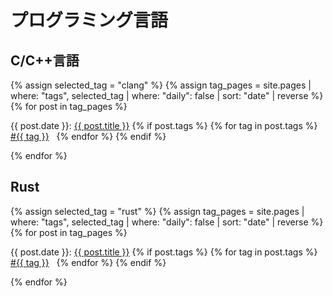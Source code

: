 # プログラミング言語

## C/C++言語

<!-- begin -->
{% assign selected_tag = "clang" %}
{% assign tag_pages = site.pages | where: "tags", selected_tag | where: "daily": false | sort: "date" | reverse %}
{% for post in tag_pages %}
<p class="post-header">
  {{ post.date }}: <a href="{{ post.url | relative_url }}" class="post-title">{{ post.title }}</a>
  {% if post.tags %}
    {% for tag in post.tags %}
      <a href="{{ 'tag/' | append: tag | url_encode | relative_url }}" class="post-tag"><span>#</span>{{ tag }}</a>
      &nbsp;
    {% endfor %}
  {% endif %} <!-- post.tags -->
</p>
{% endfor %}
<!-- end -->

## Rust

<!-- begin -->
{% assign selected_tag = "rust" %}
{% assign tag_pages = site.pages | where: "tags", selected_tag | where: "daily": false | sort: "date" | reverse %}
{% for post in tag_pages %}
<p class="post-header">
  {{ post.date }}: <a href="{{ post.url | relative_url }}" class="post-title">{{ post.title }}</a>
  {% if post.tags %}
    {% for tag in post.tags %}
      <a href="{{ 'tag/' | append: tag | url_encode | relative_url }}" class="post-tag"><span>#</span>{{ tag }}</a>
      &nbsp;
    {% endfor %}
  {% endif %} <!-- post.tags -->
</p>
{% endfor %}
<!-- end -->
